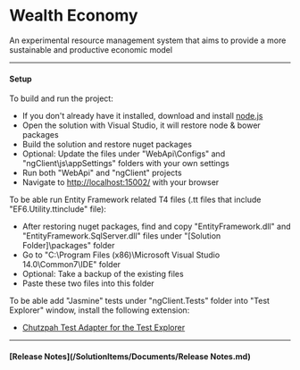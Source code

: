 # Wealth Economy

An experimental resource management system that aims to provide a more sustainable and productive economic model

---

#### Setup

To build and run the project:
* If you don't already have it installed, download and install [node.js](https://nodejs.org/)
* Open the solution with Visual Studio, it will restore node & bower packages
* Build the solution and restore nuget packages
* Optional: Update the files under "WebApi\Configs" and "ngClient\js\appSettings" folders with your own settings
* Run both "WebApi" and "ngClient" projects
* Navigate to [http://localhost:15002/](http://localhost:15002/) with your browser

To be able run Entity Framework related T4 files (.tt files that include "EF6.Utility.ttinclude" file):
* After restoring nuget packages, find and copy "EntityFramework.dll" and "EntityFramework.SqlServer.dll" files under "[Solution Folder]\packages" folder
* Go to "C:\Program Files (x86)\Microsoft Visual Studio 14.0\Common7\IDE" folder
* Optional: Take a backup of the existing files
* Paste these two files into this folder

To be able add "Jasmine" tests under "ngClient.Tests" folder into "Test Explorer" window, install the following extension:
* [Chutzpah Test Adapter for the Test Explorer](https://visualstudiogallery.msdn.microsoft.com/f8741f04-bae4-4900-81c7-7c9bfb9ed1fe)

---

#### [Release Notes](/SolutionItems/Documents/Release Notes.md)
